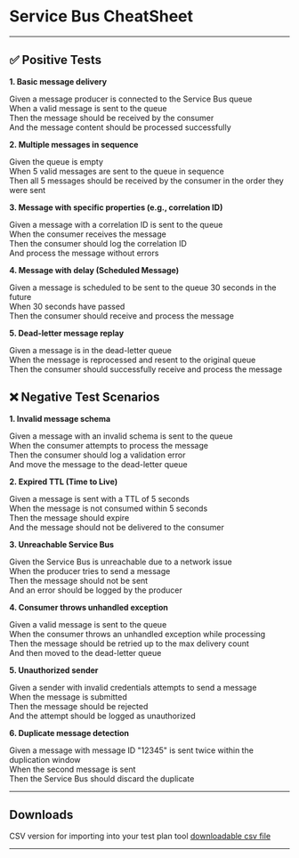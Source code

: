 ﻿# Service Bus CheatSheet
* * * 

## ✅ Positive Tests

**1. Basic message delivery**

Given a message producer is connected to the Service Bus queue <br>
When a valid message is sent to the queue <br>
Then the message should be received by the consumer <br>
And the message content should be processed successfully <br>


**2. Multiple messages in sequence**

Given the queue is empty <br>
When 5 valid messages are sent to the queue in sequence <br>
Then all 5 messages should be received by the consumer in the order they were sent <br>


**3. Message with specific properties (e.g., correlation ID)**

Given a message with a correlation ID is sent to the queue <br>
When the consumer receives the message <br>
Then the consumer should log the correlation ID <br>
And process the message without errors <br>

**4. Message with delay (Scheduled Message)**

Given a message is scheduled to be sent to the queue 30 seconds in the future <br>
When 30 seconds have passed <br>
Then the consumer should receive and process the message <br>

**5. Dead-letter message replay**

Given a message is in the dead-letter queue <br>
When the message is reprocessed and resent to the original queue <br>
Then the consumer should successfully receive and process the message <br>


## ❌ Negative Test Scenarios

**1. Invalid message schema**

Given a message with an invalid schema is sent to the queue <br>
When the consumer attempts to process the message <br>
Then the consumer should log a validation error <br>
And move the message to the dead-letter queue <br>

**2. Expired TTL (Time to Live)**

Given a message is sent with a TTL of 5 seconds <br>
When the message is not consumed within 5 seconds <br>
Then the message should expire <br>
And the message should not be delivered to the consumer <br>

**3. Unreachable Service Bus**

Given the Service Bus is unreachable due to a network issue <br>
When the producer tries to send a message <br>
Then the message should not be sent <br>
And an error should be logged by the producer <br>

**4. Consumer throws unhandled exception**

Given a valid message is sent to the queue <br>
When the consumer throws an unhandled exception while processing <br>
Then the message should be retried up to the max delivery count <br>
And then moved to the dead-letter queue <br>

**5. Unauthorized sender**

Given a sender with invalid credentials attempts to send a message <br>
When the message is submitted <br>
Then the message should be rejected <br>
And the attempt should be logged as unauthorized <br>

**6. Duplicate message detection**

Given a message with message ID "12345" is sent twice within the duplication window <br>
When the second message is sent <br>
Then the Service Bus should discard the duplicate <br>

* * *

## Downloads

CSV version for importing into your test plan tool <a href="Service-Bus-Tests-CheatSheet.csv" download>downloadable csv file</a>

* * *